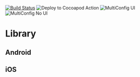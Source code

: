 [![Build Status](https://travis-ci.org/juliuscanute/multi-config.svg?branch=master)](https://travis-ci.org/juliuscanute/multi-config)
![Deploy to Cocoapod Action](https://github.com/juliuscanute/multi-config/workflows/Deploy%20to%20Cocoapod%20Action/badge.svg)
![MultiConfig UI](https://github.com/juliuscanute/multi-config/workflows/MultiConfig%20UI/badge.svg)
![MultiConfig No UI](https://github.com/juliuscanute/multi-config/workflows/MultiConfig%20No%20UI/badge.svg)
# Library

## Android

## iOS